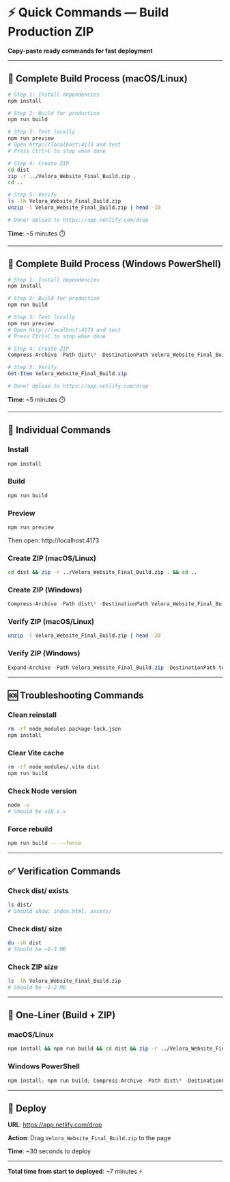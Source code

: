 # ⚡ Quick Commands — Build Production ZIP

**Copy-paste ready commands for fast deployment**

---

## 🚀 Complete Build Process (macOS/Linux)

```bash
# Step 1: Install dependencies
npm install

# Step 2: Build for production
npm run build

# Step 3: Test locally
npm run preview
# Open http://localhost:4173 and test
# Press Ctrl+C to stop when done

# Step 4: Create ZIP
cd dist
zip -r ../Velora_Website_Final_Build.zip .
cd ..

# Step 5: Verify
ls -lh Velora_Website_Final_Build.zip
unzip -l Velora_Website_Final_Build.zip | head -10

# Done! Upload to https://app.netlify.com/drop
```

**Time**: ~5 minutes ⏱️

---

## 🚀 Complete Build Process (Windows PowerShell)

```powershell
# Step 1: Install dependencies
npm install

# Step 2: Build for production
npm run build

# Step 3: Test locally
npm run preview
# Open http://localhost:4173 and test
# Press Ctrl+C to stop when done

# Step 4: Create ZIP
Compress-Archive -Path dist\* -DestinationPath Velora_Website_Final_Build.zip -Force

# Step 5: Verify
Get-Item Velora_Website_Final_Build.zip

# Done! Upload to https://app.netlify.com/drop
```

**Time**: ~5 minutes ⏱️

---

## 🔧 Individual Commands

### Install
```bash
npm install
```

### Build
```bash
npm run build
```

### Preview
```bash
npm run preview
```
Then open: http://localhost:4173

### Create ZIP (macOS/Linux)
```bash
cd dist && zip -r ../Velora_Website_Final_Build.zip . && cd ..
```

### Create ZIP (Windows)
```powershell
Compress-Archive -Path dist\* -DestinationPath Velora_Website_Final_Build.zip -Force
```

### Verify ZIP (macOS/Linux)
```bash
unzip -l Velora_Website_Final_Build.zip | head -20
```

### Verify ZIP (Windows)
```powershell
Expand-Archive -Path Velora_Website_Final_Build.zip -DestinationPath test -Force; dir test; Remove-Item -Recurse -Force test
```

---

## 🆘 Troubleshooting Commands

### Clean reinstall
```bash
rm -rf node_modules package-lock.json
npm install
```

### Clear Vite cache
```bash
rm -rf node_modules/.vite dist
npm run build
```

### Check Node version
```bash
node -v
# Should be v18.x.x
```

### Force rebuild
```bash
npm run build -- --force
```

---

## ✅ Verification Commands

### Check dist/ exists
```bash
ls dist/
# Should show: index.html, assets/
```

### Check dist/ size
```bash
du -sh dist
# Should be ~1-3 MB
```

### Check ZIP size
```bash
ls -lh Velora_Website_Final_Build.zip
# Should be ~1-2 MB
```

---

## 🎯 One-Liner (Build + ZIP)

### macOS/Linux
```bash
npm install && npm run build && cd dist && zip -r ../Velora_Website_Final_Build.zip . && cd .. && echo "✅ ZIP ready: Velora_Website_Final_Build.zip"
```

### Windows PowerShell
```powershell
npm install; npm run build; Compress-Archive -Path dist\* -DestinationPath Velora_Website_Final_Build.zip -Force; Write-Host "✅ ZIP ready: Velora_Website_Final_Build.zip"
```

---

## 🚀 Deploy

**URL**: https://app.netlify.com/drop

**Action**: Drag `Velora_Website_Final_Build.zip` to the page

**Time**: ~30 seconds to deploy

---

**Total time from start to deployed**: ~7 minutes ⚡
